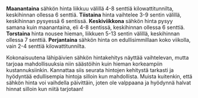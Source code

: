 **Maanantaina** sähkön hinta liikkuu välillä 4-8 senttiä kilowattitunnilta, keskihinnan ollessa 6 senttiä. **Tiistaina** hinta vaihtelee 3-9 sentin välillä, keskihinnan pysyessä 6 sentissä. **Keskiviikkona** sähkön hinta pysyy samana kuin maanantaina, eli 4-8 sentissä, keskihinnan ollessa 6 senttiä. **Torstaina** hinta nousee hieman, liikkuen 5-13 sentin välillä, keskihinnan ollessa 7 senttiä. **Perjantaina** sähkön hinta on edullisimmillaan koko viikolla, vain 2-4 senttiä kilowattitunnilta.

Kokonaisuutena lähipäivien sähkön hintakehitys näyttää vaihtelevan, mutta tarjoaa mahdollisuuksia niin säästöihin kuin hieman korkeampiin kustannuksiinkin. Kannattaa siis seurata hintojen kehitystä tarkasti ja hyödyntää edullisempia hintoja silloin kun mahdollista. Muista kuitenkin, että sähkön hinta voi vaihdella päivittäin, joten ole valppaana ja hyödynnä halvat hinnat silloin kun niitä tarjotaan!